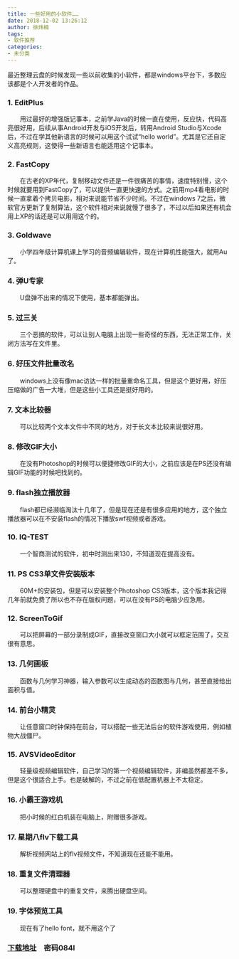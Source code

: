 ```yaml
---
title: 一些好用的小软件……
date: 2018-12-02 13:26:12
author: 徐炜楠
tags:
- 软件推荐
categories:
- 未分类
---
```

最近整理云盘的时候发现一些以前收集的小软件，都是windows平台下，多数应该都是个人开发者的作品。
### 1. EditPlus
　　用过最好的增强版记事本，之前学Java的时候一直在使用，反应快，代码高亮很好用，后续从事Android开发与iOS开发后，转用Android Studio与Xcode后，不过在学其他新语言的时候可以用这个试试“hello world”。尤其是它还自定义高亮规则，这使得一些新语言也能适用这个记事本。
### 2. FastCopy
　　在古老的XP年代，复制移动文件还是一件很痛苦的事情，速度特别慢，这个时候就要用到FastCopy了，可以提供一直更快速的方式。之前用mp4看电影的时候一直拿着个拷贝电影，相对来说能节省不少时间。不过在windows 7之后，微软官方更新了复制算法，这个软件相对来说就慢了很多了，不过以后如果还有机会用上XP的话还是可以用用这个的。
### 3. Goldwave
　　小学四年级计算机课上学习的音频编辑软件，现在计算机性能强大，就用Au了。
### 4. 弹U专家
　　U盘弹不出来的情况下使用，基本都能弹出。
### 5. 过三关
　　三个恶搞的软件，可以让别人电脑上出现一些奇怪的东西，无法正常工作，关闭方法写在文件里。
### 6. 好压文件批量改名
　　windows上没有像mac访达一样的批量重命名工具，但是这个更好用，好压压缩做的广告一大堆，但是这些小工具还是挺好用的。
### 7. 文本比较器
　　可以比较两个文本文件中不同的地方，对于长文本比较来说很好用。
### 8. 修改GIF大小
　　在没有Photoshop的时候可以便捷修改GIF的大小，之前应该是在PS还没有编辑GIF功能的时候吧找到的。
### 9. flash独立播放器
　　flash都已经濒临淘汰十几年了，但是现在还是有很多应用的地方，这个独立播放器可以在不安装flash的情况下播放swf视频或者游戏。
### 10. IQ-TEST
　　一个智商测试的软件，初中时测出来130，不知道现在提高没有。
### 11. PS CS3单文件安装版本
　　60M+的安装包，但是可以安装整个Photoshop CS3版本，这个版本我记得几年前就免费了所以也不存在版权问题，可以在没有PS的电脑少应急用。
### 12. ScreenToGif
　　可以把屏幕的一部分录制成GIF，直接改变窗口大小就可以框定范围了，交互很有意思。
### 13. 几何画板
　　函数与几何学习神器，输入参数可以生成动态的函数图与几何，甚至直接给出面积与值。
### 14. 前台小精灵
　　让任意窗口时钟保持在前台，可以搭配一些无法后台的软件游戏使用，例如植物大战僵尸。
### 15. AVSVideoEditor
　　轻量级视频编辑软件，自己学习的第一个视频编辑软件，非编虽然都差不多，但是这个很适合上手。也是破解的，不过之前在低配置机器上不太稳定。
### 16. 小霸王游戏机
　　把小时候的红白机装在电脑上，附赠很多游戏。
### 17. 星期八flv下载工具
　　解析视频网站上的flv视频文件，不知道现在还能不能用。
### 18. 重复文件清理器
　　可以整理硬盘中的重复文件，来腾出硬盘空间。
### 19. 字体预览工具
　　现在有了hello font，就不用这个了
　　
### [下载地址](https://pan.baidu.com/s/1xFXboJJiNEixHnLLtNXacQ)　密码084l

